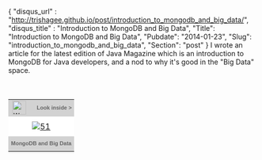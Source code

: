 {
 "disqus_url" : "http://trishagee.github.io/post/introduction_to_mongodb_and_big_data/",
 "disqus_title" : "Introduction to MongoDB and Big Data",
 "Title": "Introduction to MongoDB and Big Data",
 "Pubdate": "2014-01-23",
 "Slug": "introduction_to_mongodb_and_big_data",
 "Section": "post"
}
I wrote an article for the latest edition of Java Magazine which is an introduction to MongoDB for Java developers, and a nod to why it's good in the "Big Data" space.<br /><br /><br /><table border="0" cellpadding="0" cellspacing="0"><tbody><tr style="background-color: #d2d2d2; height: 30px;"><td><img align="left" alt="www.oracle.com/javamagazine" class="navlogo" src="http://images-cdn.dashdigital.com/javamagazine/include/icons/navbar_logo.gif?lm=1390425195000" height="28" /></td><td align="right" style="color: #666666; font-family: tahoma, sans-serif; font-size: 11px; font-weight: bold; line-height: 15px; padding-right: 5px;"><span id="top_right_text">Look inside &gt;</span></td></tr><tr style="background-color: white;"><td align="center" colspan="2" style="padding: 10px 0px;"><a href="http://www.oraclejavamagazine-digital.com/javamagazine/jan_feb_2014?pg=52" onclick="window.open('http://www.oraclejavamagazine-digital.com/javamagazine/jan_feb_2014?pg=52','sharewidget','toolbar=no,menubar=no,resizable=yes,scrollbars=yes,left=0,top=0,width='+(screen.width-10)+',height='+(screen.height-10)+'');return false;" target="_blank" title="View Magazine"><img alt="51" border="0" src="http://images-cdn.dashdigital.com/javamagazine/jan_feb_2014/data/imgpages/smtn/0052_vyvpwu.gif?lm=1390425195000" /></a></td></tr><tr style="background-color: #d2d2d2; height: 30px;"><td align="center" colspan="2" style="color: #666666; font-family: tahoma, sans-serif; font-size: 11px; font-weight: bold; line-height: 15px;"><span id="bottom_text">MongoDB and Big Data</span></td></tr></tbody></table>
